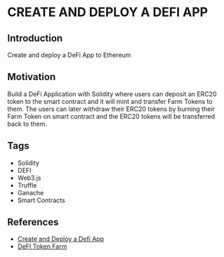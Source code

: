 # CREATE AND DEPLOY A DEFI APP

## Introduction

Create and deploy a DeFi App to Ethereum

## Motivation

Build a DeFi Application with Solidity where users can deposit an ERC20 token to the smart contract and it will mint and transfer Farm Tokens to them. The users can later withdraw their ERC20 tokens by burning their Farm Token on smart contract and the ERC20 tokens will be transferred back to them.

## Tags
- Solidity
- DEFI
- Web3.js
- Truffle
- Ganache
- Smart Contracts

## References
- [Create and Deploy a Defi App](https://ethereum.org/en/developers/tutorials/create-and-deploy-a-defi-app/)
- [DeFI Token Farm](https://github.com/strykerin/DeFi-Token-Farm)